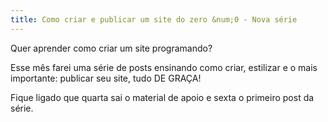 ```yaml
---
title: Como criar e publicar um site do zero &num;0 - Nova série
---
```


Quer aprender como criar um site programando?

Esse mês farei uma série de posts ensinando como criar, estilizar e o mais importante: publicar seu site, tudo DE GRAÇA!

<!--more-->

Fique ligado que quarta sai o material de apoio e sexta o primeiro post da série.